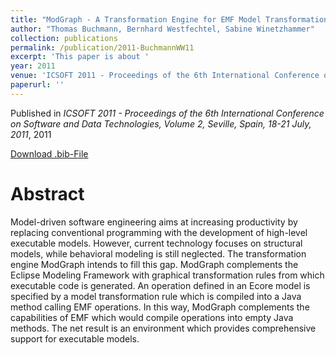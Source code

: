 ```yaml
---
title: "ModGraph - A Transformation Engine for EMF Model Transformations"
author: "Thomas Buchmann, Bernhard Westfechtel, Sabine Winetzhammer"
collection: publications
permalink: /publication/2011-BuchmannWW11
excerpt: 'This paper is about '
year: 2011
venue: 'ICSOFT 2011 - Proceedings of the 6th International Conference on Software and Data Technologies, Volume 2, Seville, Spain, 18-21 July, 2011'
paperurl: ''
---
```


Published in *ICSOFT 2011 - Proceedings of the 6th International Conference on Software and Data Technologies, Volume 2, Seville, Spain, 18-21 July, 2011*, 2011


[Download .bib-File](https://tbuchmann.github.io/files/BuchmannWW11.bib)

Abstract
=====

Model-driven software engineering aims at increasing productivity by replacing conventional programming with the development of high-level executable models. However, current technology focuses on structural models, while behavioral modeling is still neglected. The transformation engine ModGraph intends to fill this gap. ModGraph complements the Eclipse Modeling Framework with graphical transformation rules from which executable code is generated. An operation defined in an Ecore model is specified by a model transformation rule which is compiled into a Java method calling EMF operations. In this way, ModGraph complements the capabilities of EMF which would compile operations into empty Java methods. The net result is an environment which provides comprehensive support for executable models. 